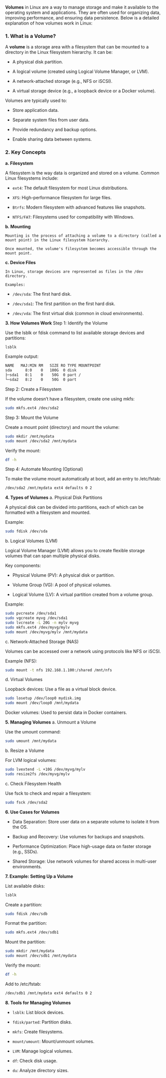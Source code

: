 **Volumes** in Linux are a way to manage storage and make it available to the operating system and applications. They are often used for organizing data, improving performance, and ensuring data persistence. Below is a detailed explanation of how volumes work in Linux:
### 1. What is a Volume?

A **volume** is a storage area with a filesystem that can be mounted to a directory in the Linux filesystem hierarchy. It can be:

  - A physical disk partition.

  - A logical volume (created using Logical Volume Manager, or LVM).

  - A network-attached storage (e.g., NFS or iSCSI).

  - A virtual storage device (e.g., a loopback device or a Docker volume).

Volumes are typically used to:

  - Store application data.

  - Separate system files from user data.

  - Provide redundancy and backup options.

  - Enable sharing data between systems.

### 2. Key Concepts
**a. Filesystem**

A filesystem is the way data is organized and stored on a volume. Common Linux filesystems include:

  - `ext4`: The default filesystem for most Linux distributions.

  - `XFS`: High-performance filesystem for large files.

  - `Btrfs`: Modern filesystem with advanced features like snapshots.

  - `NTFS/FAT`: Filesystems used for compatibility with Windows.

**b. Mounting**

    Mounting is the process of attaching a volume to a directory (called a mount point) in the Linux filesystem hierarchy.

    Once mounted, the volume's filesystem becomes accessible through the mount point.

**c. Device Files**

    In Linux, storage devices are represented as files in the /dev directory.

    Examples:

  - `/dev/sda`: The first hard disk.

  - `/dev/sda1`: The first partition on the first hard disk.

  - `/dev/vda`: The first virtual disk (common in cloud environments).

**3. How Volumes Work**
  Step 1: Identify the Volume

  Use the lsblk or fdisk command to list available storage devices and partitions:
  ```bash
  lsblk
  ```

  Example output:
  ```bash
  NAME   MAJ:MIN RM   SIZE RO TYPE MOUNTPOINT
  sda      8:0    0   100G  0 disk
  ├─sda1   8:1    0    50G  0 part /
  └─sda2   8:2    0    50G  0 part
  ```

  Step 2: Create a Filesystem

  If the volume doesn’t have a filesystem, create one using mkfs:
  ```bash
  sudo mkfs.ext4 /dev/sda2
  ```

  Step 3: Mount the Volume

  Create a mount point (directory) and mount the volume:
  ```bash
  sudo mkdir /mnt/mydata
  sudo mount /dev/sda2 /mnt/mydata
  ```  
  Verify the mount:
  ```bash
  df -h
  ```

  Step 4: Automate Mounting (Optional)

  To make the volume mount automatically at boot, add an entry to /etc/fstab:
  ```bash
  /dev/sda2 /mnt/mydata ext4 defaults 0 2
  ```

**4. Types of Volumes**
  a. Physical Disk Partitions

  A physical disk can be divided into partitions, each of which can be formatted with a filesystem and mounted.

  Example:
  ```bash
  sudo fdisk /dev/sda
  ```

  b. Logical Volumes (LVM)

  Logical Volume Manager (LVM) allows you to create flexible storage volumes that can span multiple physical disks.

  Key components:

  - Physical Volume (PV): A physical disk or partition.

  - Volume Group (VG): A pool of physical volumes.

  - Logical Volume (LV): A virtual partition created from a volume group.

  Example:
```bash
sudo pvcreate /dev/sda1
sudo vgcreate myvg /dev/sda1
sudo lvcreate -L 20G -n mylv myvg
sudo mkfs.ext4 /dev/myvg/mylv
sudo mount /dev/myvg/mylv /mnt/mydata
```

  c. Network-Attached Storage (NAS)

  Volumes can be accessed over a network using protocols like NFS or iSCSI.

Example (NFS):
```bash
sudo mount -t nfs 192.168.1.100:/shared /mnt/nfs
```

  d. Virtual Volumes

  Loopback devices: Use a file as a virtual block device.
  ```bash
  sudo losetup /dev/loop0 mydisk.img
  sudo mount /dev/loop0 /mnt/mydata
  ```

  Docker volumes: Used to persist data in Docker containers.

**5. Managing Volumes**
  a. Unmount a Volume

  Use the umount command:
  ```bash
  sudo umount /mnt/mydata
  ```

  b. Resize a Volume

  For LVM logical volumes:
  ```bash
  sudo lvextend -L +10G /dev/myvg/mylv
  sudo resize2fs /dev/myvg/mylv
  ```

  c. Check Filesystem Health

  Use fsck to check and repair a filesystem:
  ```bash
  sudo fsck /dev/sda2
  ```

**6. Use Cases for Volumes**

  - Data Separation: Store user data on a separate volume to isolate it from the OS.

  - Backup and Recovery: Use volumes for backups and snapshots.

  - Performance Optimization: Place high-usage data on faster storage (e.g., SSDs).

  - Shared Storage: Use network volumes for shared access in multi-user environments.

**7. Example: Setting Up a Volume**

  List available disks:
  ```bash
  lsblk
  ```

  Create a partition:
  ```bash
  sudo fdisk /dev/sdb
  ```

  Format the partition:
  ```bash
  sudo mkfs.ext4 /dev/sdb1
  ```

  Mount the partition:
  ```bash
  sudo mkdir /mnt/mydata
  sudo mount /dev/sdb1 /mnt/mydata
  ```

  Verify the mount:
  ```bash
  df -h
  ```

  Add to /etc/fstab:
  ```bash
  /dev/sdb1 /mnt/mydata ext4 defaults 0 2
  ```

**8. Tools for Managing Volumes**

  - `lsblk`: List block devices.

  - `fdisk/parted`: Partition disks.

  - `mkfs`: Create filesystems.

  - `mount/umount`: Mount/unmount volumes.

  - `LVM`: Manage logical volumes.

  - `df`: Check disk usage.

  - `du`: Analyze directory sizes.